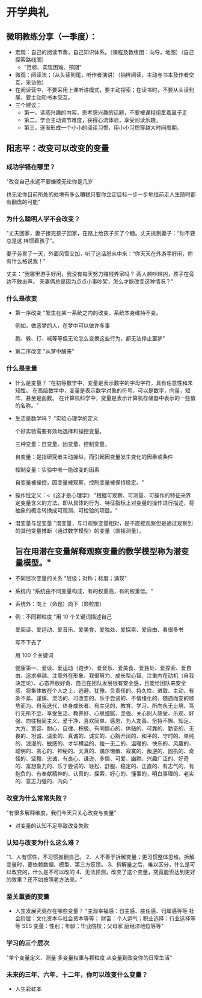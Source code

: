 # 开学典礼

## 微明教练分享（一季度）：

- 宏观：自己的阅读节奏，自己知识体系。（课程及教练团：向导，地图）（自己探索路线图）
  - "目标、实现困难、预期"
- 微观：阅读法；（从头读到尾，听作者演讲）（抽样阅读，主动与书本及作者交互，采访他）
- 在阅读营中，不要采用上课听讲模式，要主动探索；在读书时，不要从头读到尾，要主动和书本交互。
- 三个建议：
  - 第一，读感兴趣的内容，思考感兴趣的话题，不要被课程组牽着鼻子走
  - 第二，学会主动调节难度，获得心流体验，享受阅读乐趣。
  - 第三，逐渐形成一个小小的阅读习惯，用小小习惯穿越大时间周期。

## 阳志平：改变可以改变的变量

### 成功学错在哪里？

  "改变自己永远不要嫌晚无论你是几岁
  
  也无论你目前所处的处境有多么糟糕只要你立定目标一步一步地往前走人生随时都有翻盘的可能"
### 为什么聪明人学不会改变？

  "丈夫回家，妻子接完孩子回家，在路上给孩子买了个糖。丈夫挑剔妻子：“你不要总是这
  样惯着孩子”。
  
  妻子劳累了一天，外面风雪交加，听了这话怒从中来：“你天天在外游手好闲，你有什么格说我！”
  
  丈夫：“我哪里游手好闲，我没有每天努力赚钱养家吗？
  两人越吵越凶，孩子在旁边不敢出声。
  夫妻俩总是因为点点小事吵架，怎么才能改变这种情况？"
### 什么是改变

  - 第一序改变
    "发生在某一系统之内的改变，系统本身维持不变。
    
    例如，做恶梦的人，在梦中可以做许多事
    
    跑、躲、打、喊等等但无论怎么变换这些行为，都无法停止噩梦"
  - 第二序改变
    "从梦中醒来"

### 什么是变量

  - 什么是変量？
    "在初等数学中，変量是表示数字的字母字符，具有任意性和未知性。
    在高级数学中，变量是表示数学对象的符号，可以是数字，向量，矩阵，甚至是函数。
    在计算机科学中，変量是表示计算机存储器中表示的一些值的名称。"
  - 生活是数学吗？
    "实验心理学的定义
    
    个好实验需要有效地选择和操控变量。
    
    三种变量：自变量、因变量、控制变量。
    
    自变量：是指研究者主动操纵，而引起因变量发生变化的因素或条件
    
    控制变量：实验中唯一能改变的因素
    
    自变量被操控，因变量被观察，控制变量被保持稳定。"
  - 操作性定义：<《这才是心理学》
    "根据可观察、可测量、可操作的特征来界定变量含义的方法。即从具体的行为、特征指标上对变量的操作进行描述，将抽象的概念转换成可观测、可检验的项目。"
  - 澘变量与显变量
    "潜变量，与可观察变量相对，是不直接观察但是通过观察到的其他变量推断（通过数学模型）的变量（直接测量）。
    
    旨在用潜在变量解释观察变量的数学模型称为潜变量模型。"
    - 
  - 不同层次变量的关系
    "层级；对称；标度；涌现"
  - 系统内
    "系统由不同变量构成，有的权重高，有的权重低。"
  - 系统外：向上（命题）向下（颗粒度）
  - 例：不同颗粒度
    "用 10 个关键词描述自己
    
    爱阅读、爱运动、爱音乐、爱美食、爱独处、爱探索、爱自由、看很多书
    
    写不下去了
    
    用 100 个关键词
    
    健康第一、爱读、爱运动（跑步）、爱音乐、爱美食、爱独处、爱探索、爱自由、追求卓越、注意外在形象、我很努力、成长型心智、注重内在动机（自我決定论）、心态开放好奇、自己在团队发展很有安全感，且能给团队来安全感，将集体放在个人之上、逃避、犹豫、负责任的、持久性、进取、主动、有条不紊、谨慎、灵活的、可改变的、乐于尝试的、不情绪化的、随遇而安的顺势而为、自我迭代、终身成长者、有主见的、教育、学习、所向永无止境、笃行无所不至、享受生活、教养好、心思细腻、坚强、关心别人感受、乐观、好强、向往极简主义、爱干净、喜欢简单、感恩、为人友善、坚持不懈、知足、大方、宽容、耐心、自律、积极、有同情心的、体贴的、可靠的、勤奋的、无畏的、坦诚、温柔的、真诚的、诚实的、心胸开阔的、和平的、守时的、单纯的、浪漫的、敏感的、オ华横溢的、独一无二的、温暖的、快乐的、风趣的、聪明的、贪心的、神秘的、天真的、偶尔懒散、寂寞的、叛逆的、固执的、奇怪的、坚毅、忠诚、有良心、谦逊、多情、可爱、幽默、兴趣广泛的、好奇的、富想象力的、乐于尝试的、轻松、舒服、稳定的、正直的、有志气的，有抱负的、有奉献精神的、认真的、探索、好心的、懂事的，明白事理的、老实的、意志力强的、内向
    "
###  改变为什么常常失败？

  "有很多解释维度，我们今天只关心改变与变量"
  - 对变量的认知不足导致改变失败

### 认知与改变为什么这么难？

  "1、人有惯性，不习惯推翻自己。
  2、人不善于拆解变量；更习惯整体思维。拆解变量时，要依赖数据、模型、第三方反馈。
  3、拆解量之后，难以区分，什么是可以改变的，什么是不可以改的
  4、无法预测，改变了这个变量，究竟能否达到更好的效果？还不如按照老方法来。"

###  至关重要的变量

  - 人生发展究竟存在哪些变量？
    "主观幸福感：自主感、胜任感、归属感等等
    社会阶层：文化资本与社会资本等等；
    财富：个人运气；职业选择；行业选择等等
    SES 变量：性别；年龄；毕业院校；父母家
    庭经济地位等等"

### 学习的三个层次
  "单个变量定义、测量
  多变量权重与颗粒度
  从变量到改变你的日常生活"

### 未来的三年、六年、十二年，你可以改变什么变量？

- 人生彩虹本
